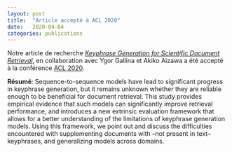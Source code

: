 ```yaml
---
layout: post
title:  "Article accepté à ACL 2020"
date:   2020-04-04
categories: publications
---
```


Notre article de recherche *[Keyphrase Generation for Scientific Document
Retrieval](https://www.aclweb.org/anthology/2020.acl-main.105.pdf)*, en collaboration avec Ygor Gallina et Akiko Aizawa a été accepté à
la conférence [ACL 2020](https://acl2020.org/).

**Résumé**:
Sequence-to-sequence models have lead to significant progress in keyphrase
generation, but it remains unknown whether they are reliable enough to be
beneficial for document retrieval. This study provides empirical evidence that
such models can significantly improve retrieval performance, and introduces a
new extrinsic evaluation framework that allows for a better understanding of the
limitations of keyphrase generation models. Using this framework, we point out
and discuss the difficulties encountered with supplementing documents with –not
present in text– keyphrases, and generalizing models across domains.